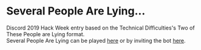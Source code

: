 # Several People Are Lying...
Discord 2019 Hack Week entry based on the Technical Difficulties's Two of These People are Lying format.  
Several People Are Lying can be played [here](https://discord.gg/CxtZDhb) or by inviting the bot [here](https://discordapp.com/api/oauth2/authorize?client_id=594105101073907720&permissions=0&scope=bot).
